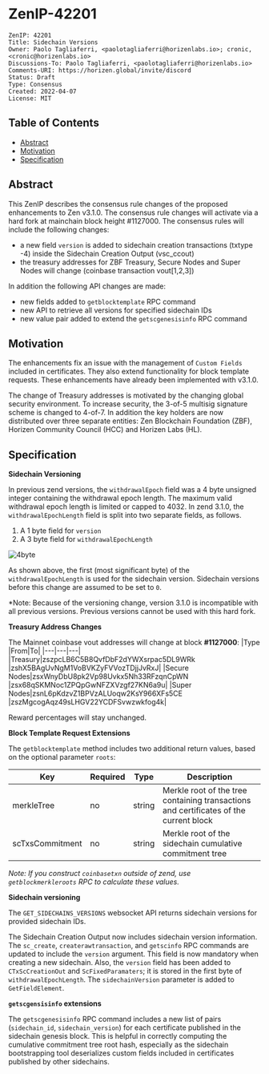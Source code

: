
# ZenIP-42201

    ZenIP: 42201
    Title: Sidechain Versions
    Owner: Paolo Tagliaferri, <paolotagliaferri@horizenlabs.io>; cronic, <cronic@horizenlabs.io>
    Discussions-To: Paolo Tagliaferri, <paolotagliaferri@horizenlabs.io>
    Comments-URI: https://horizen.global/invite/discord
    Status: Draft 
    Type: Consensus
    Created: 2022-04-07
    License: MIT

## Table of Contents

<!--ts-->

- [Abstract](#abstract)
- [Motivation](#motivation)
- [Specification](#specification)


## Abstract

This ZenIP describes the consensus rule changes of the proposed enhancements to Zen v3.1.0. The consensus rule changes will activate via a hard fork at mainchain block height #1127000.
The consensus rules will include the following changes:
* a new field `version` is added to sidechain creation transactions (txtype -4) inside the Sidechain Creation Output (vsc_ccout)
* the treasury addresses for ZBF Treasury, Secure Nodes and Super Nodes will change (coinbase transaction vout[1,2,3])

In addition the following API changes are made:
* new fields added to `getblocktemplate` RPC command
* new API to retrieve all versions for specified sidechain IDs
* new value pair added to extend the `getscgenesisinfo` RPC command


## Motivation

The enhancements fix an issue with the management of `Custom Fields` included in certificates. They also extend functionality for block template requests. These enhancements have already been implemented with v3.1.0.

The change of Treasury addresses is motivated by the changing global security environment. To increase security, the 3-of-5 multisig signature scheme is changed to 4-of-7. In addition the key holders are now distributed over three separate entities: Zen Blockchain Foundation (ZBF), Horizen Community Council (HCC) and Horizen Labs (HL).

## Specification

**Sidechain Versioning**

In previous zend versions, the `withdrawalEpoch` field was a 4 byte unsigned integer containing the withdrawal epoch length. The maximum valid withdrawal epoch length is limited or capped to 4032.
In zend 3.1.0, the `withdrawalEpochLength` field is split into two separate fields, as follows.
1. A 1 byte field for `version`
2. A 3 byte field for `withdrawalEpochLength`

![4byte](https://user-images.githubusercontent.com/29133525/164143708-64ab2859-f2f5-4cb5-b451-9ec82f41c943.PNG)


As shown above, the first (most significant byte) of the `withdrawalEpochLength` is used for the sidechain version. Sidechain versions before this change are assumed to be set to `0`.

*Note: Because of the versioning change, version 3.1.0 is incompatible with all previous versions. Previous versions cannot be used with this hard fork.

**Treasury Address Changes**


The Mainnet coinbase vout addresses will change at block **#1127000**:
|Type |From|To|
|---|---|---|
|Treasury|zszpcLB6C5B8QvfDbF2dYWXsrpac5DL9WRk |zshX5BAgUvNgM1VoBVKZyFVVozTDjjJvRxJ| 
|Secure Nodes|zsxWnyDbU8pk2Vp98Uvkx5Nh33RFzqnCpWN |zsx68qSKMNoc1ZPQpGwNFZXVzgf27KN6a9u| 
|Super Nodes|zsnL6pKdzvZ1BPVzALUoqw2KsY966XFs5CE |zszMgcogAqz49sLHGV22YCDFSvwzwkfog4k|

Reward percentages will stay unchanged.


**Block Template Request Extensions**

The `getblocktemplate` method includes two additional return values, based on the optional parameter `roots`:
 
| Key | Required | Type | Description |
|---|---|---|---|
| merkleTree | no  | string  | Merkle root of the tree containing transactions and certificates of the current block |
| scTxsCommitment | no | string | Merkle root of the sidechain cumulative commitment tree |

*Note: If you construct `coinbasetxn` outside of zend, use `getblockmerkleroots` RPC to calculate these values.*

**Sidechain versioning**

The `GET_SIDECHAINS_VERSIONS` websocket API returns sidechain versions for provided sidechain IDs.

The Sidechain Creation Output now includes sidechain version information. The `sc_create`, `createrawtransaction`, and `getscinfo` RPC commands are updated to include the `version` argument. This field is now mandatory when creating a new sidechain. Also, the `version` field has been added to `CTxScCreationOut` and `ScFixedParamaters`; it is stored in the first byte of `withdrawalEpochLength`. The `sidechainVersion` parameter is added to `GetFieldElement`.

**`getscgensisinfo` extensions**

The `getscgenesisinfo` RPC command includes a new list of pairs (`sidechain_id`, `sidechain_version`) for each certificate published in the sidechain genesis block.
This is helpful in correctly computing the cumulative commitment tree root hash, especially as the sidechain bootstrapping tool deserializes custom fields included in certificates published by other sidechains.

